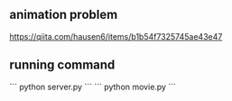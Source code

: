 ## animation problem
https://qiita.com/hausen6/items/b1b54f7325745ae43e47

## running command
<Terminal1>
```
python server.py
```

<Terminal2>
```
python movie.py
```

